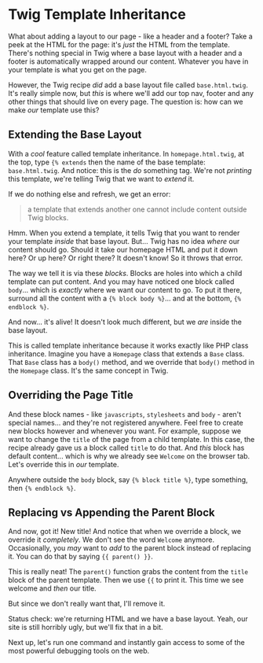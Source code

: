 # Twig Template Inheritance

What about adding a layout to our page - like a header and a footer? Take a peek
at the HTML for the page: it's *just* the HTML from the template. There's nothing
special in Twig where a base layout with a header and a footer is automatically
wrapped around our content. Whatever you have in your template is what you get on
the page.

However, the Twig recipe *did* add a base layout file called `base.html.twig`. It's
really simple now, but *this* is where we'll add our top nav, footer and any other
things that should live on every page. The question is: how can we make *our*
template use this?

## Extending the Base Layout

With a *cool* feature called template inheritance. In `homepage.html.twig`, at the
top, type `{% extends` then the name of the base template: `base.html.twig`. And
notice: this is the *do* something tag. We're not *printing* this template, we're
telling Twig that we want to *extend* it.

If we do nothing else and refresh, we get an error:

> a template that extends another one cannot include content outside Twig blocks.

Hmm. When you extend a template, it tells Twig that you want to render your
template *inside* that base layout. But... Twig has no idea *where* our content
should go. Should it take our homepage HTML and put it down here? Or up here? Or
right there? It doesn't know! So it throws that error.

The way we tell it is via these *blocks*. Blocks are holes into which a child template
can put content. And you may have noticed one block called `body`... which is
*exactly* where we want our content to go. To put it there, surround all the content
with a `{% block body %}`... and at the bottom, `{% endblock %}`.

And now... it's alive! It doesn't look much different, but we *are* inside the base
layout.

This is called template inheritance because it works exactly like PHP class
inheritance. Imagine you have a `Homepage` class that extends a `Base` class. That
`Base` class has a `body()` method, and we override that `body()` method in the
`Homepage` class. It's the same concept in Twig.

## Overriding the Page Title

And these block names - like `javascripts`, `stylesheets` and `body` - aren't special
names... and they're not registered anywhere. Feel free to create new blocks however
and whenever you want. For example, suppose we want to change the `title` of the
page from a child template. In this case, the recipe already gave us a block called
`title` to do that. And *this* block has default content... which is why we already
see `Welcome` on the browser tab. Let's override this in *our* template.

Anywhere outside the `body` block, say `{% block title %}`, type something, then
`{% endblock %}`.

## Replacing vs Appending the Parent Block

And now, got it! New title! And notice that when we override a block, we override
it *completely*. We don't see the word `Welcome` anymore. Occasionally, you *may*
want to *add* to the parent block instead of replacing it. You can do that by saying
`{{ parent() }}`.

This is really neat! The `parent()` function grabs the content from the `title` block
of the parent template. Then we use `{{` to print it. This time we see welcome
and *then* our title.

But since we don't really want that, I'll remove it.

Status check: we're returning HTML and we have a base layout. Yeah, our site is still
horribly ugly, but we'll fix that in a bit.

Next up, let's run one command and instantly gain access to some of the most powerful
debugging tools on the web.
